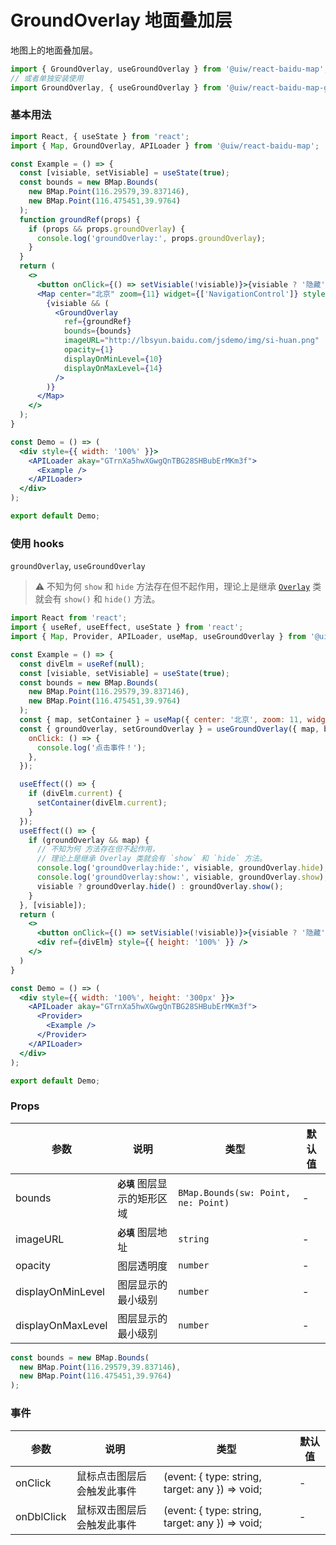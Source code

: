 GroundOverlay 地面叠加层
===

地图上的地面叠加层。

```jsx
import { GroundOverlay, useGroundOverlay } from '@uiw/react-baidu-map';
// 或者单独安装使用
import GroundOverlay, { useGroundOverlay } from '@uiw/react-baidu-map-ground-overlay';
```

### 基本用法

```jsx mdx:preview
import React, { useState } from 'react';
import { Map, GroundOverlay, APILoader } from '@uiw/react-baidu-map';

const Example = () => {
  const [visiable, setVisiable] = useState(true);
  const bounds = new BMap.Bounds(
    new BMap.Point(116.29579,39.837146),
    new BMap.Point(116.475451,39.9764)
  );
  function groundRef(props) {
    if (props && props.groundOverlay) {
      console.log('groundOverlay:', props.groundOverlay);
    }
  }
  return (
    <>
      <button onClick={() => setVisiable(!visiable)}>{visiable ? '隐藏' : '显示'}</button>
      <Map center="北京" zoom={11} widget={['NavigationControl']} style={{ height: 350 }}>
        {visiable && (
          <GroundOverlay
            ref={groundRef}
            bounds={bounds}
            imageURL="http://lbsyun.baidu.com/jsdemo/img/si-huan.png"
            opacity={1}
            displayOnMinLevel={10}
            displayOnMaxLevel={14}
          />
        )}
      </Map>
    </>
  );
}

const Demo = () => (
  <div style={{ width: '100%' }}>
    <APILoader akay="GTrnXa5hwXGwgQnTBG28SHBubErMKm3f">
      <Example />
    </APILoader>
  </div>
);

export default Demo;
```

### 使用 hooks

`groundOverlay`, `useGroundOverlay`

> ⚠️ 不知为何 `show` 和 `hide` 方法存在但不起作用，理论上是继承 [`Overlay`](https://lbsyun.baidu.com/cms/jsapi/reference/jsapi_reference_3_0.html#a3b0) 类就会有 `show()` 和 `hide()` 方法。

```jsx mdx:preview
import React from 'react';
import { useRef, useEffect, useState } from 'react';
import { Map, Provider, APILoader, useMap, useGroundOverlay } from '@uiw/react-baidu-map';

const Example = () => {
  const divElm = useRef(null);
  const [visiable, setVisiable] = useState(true);
  const bounds = new BMap.Bounds(
    new BMap.Point(116.29579,39.837146),
    new BMap.Point(116.475451,39.9764)
  );
  const { map, setContainer } = useMap({ center: '北京', zoom: 11, widget: ['GeolocationControl', 'NavigationControl'] });
  const { groundOverlay, setGroundOverlay } = useGroundOverlay({ map, bounds, visiable, imageURL: 'http://lbsyun.baidu.com/jsdemo/img/si-huan.png',
    onClick: () => {
      console.log('点击事件！');
    },
  });

  useEffect(() => {
    if (divElm.current) {
      setContainer(divElm.current);
    }
  });
  useEffect(() => {
    if (groundOverlay && map) {
      // 不知为何 方法存在但不起作用，
      // 理论上是继承 Overlay 类就会有 `show` 和 `hide` 方法。
      console.log('groundOverlay:hide:', visiable, groundOverlay.hide);
      console.log('groundOverlay:show:', visiable, groundOverlay.show);
      visiable ? groundOverlay.hide() : groundOverlay.show();
    }
  }, [visiable]);
  return (
    <>
      <button onClick={() => setVisiable(!visiable)}>{visiable ? '隐藏' : '显示'}</button>
      <div ref={divElm} style={{ height: '100%' }} />
    </>
  )
}

const Demo = () => (
  <div style={{ width: '100%', height: '300px' }}>
    <APILoader akay="GTrnXa5hwXGwgQnTBG28SHBubErMKm3f">
      <Provider>
        <Example />
      </Provider>
    </APILoader>
  </div>
);

export default Demo;
```

### Props

| 参数 | 说明 | 类型 | 默认值 |
| ----- | ----- | ----- | ----- |
| bounds | **`必填`** 图层显示的矩形区域 | `BMap.Bounds(sw: Point, ne: Point)` | - |
| imageURL | **`必填`** 图层地址 | `string` | - |
| opacity | 图层透明度 | `number` | - |
| displayOnMinLevel | 图层显示的最小级别 | `number` | - |
| displayOnMaxLevel | 图层显示的最小级别 | `number` | - |

```js
const bounds = new BMap.Bounds(
  new BMap.Point(116.29579,39.837146),
  new BMap.Point(116.475451,39.9764)
);
```

### 事件

| 参数 | 说明 | 类型 | 默认值 |
| ----- | ----- | ----- | ----- |
| onClick | 鼠标点击图层后会触发此事件 | (event: { type: string, target: any }) => void; | - |
| onDblClick | 鼠标双击图层后会触发此事件 | (event: { type: string, target: any }) => void; | - |